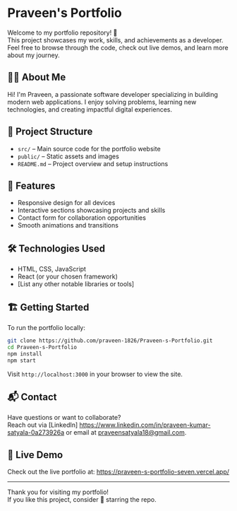 # Praveen's Portfolio

Welcome to my portfolio repository! 🚀  
This project showcases my work, skills, and achievements as a developer. Feel free to browse through the code, check out live demos, and learn more about my journey.

## 🧑‍💻 About Me

Hi! I'm Praveen, a passionate software developer specializing in building modern web applications. I enjoy solving problems, learning new technologies, and creating impactful digital experiences.

## 📂 Project Structure

- `src/` – Main source code for the portfolio website
- `public/` – Static assets and images
- `README.md` – Project overview and setup instructions

## 🚀 Features

- Responsive design for all devices
- Interactive sections showcasing projects and skills
- Contact form for collaboration opportunities
- Smooth animations and transitions

## 🛠️ Technologies Used

- HTML, CSS, JavaScript
- React (or your chosen framework)
- [List any other notable libraries or tools]

## 🏗️ Getting Started

To run the portfolio locally:

```bash
git clone https://github.com/praveen-1826/Praveen-s-Portfolio.git
cd Praveen-s-Portfolio
npm install
npm start
```

Visit `http://localhost:3000` in your browser to view the site.

## 📬 Contact

Have questions or want to collaborate?  
Reach out via [LinkedIn] https://www.linkedin.com/in/praveen-kumar-satyala-0a273926a or email at praveensatyala18@gmail.com.

## 🌟 Live Demo

Check out the live portfolio at: https://praveen-s-portfolio-seven.vercel.app/

---

Thank you for visiting my portfolio!  
If you like this project, consider 🌟 starring the repo.

